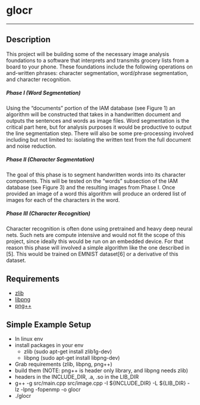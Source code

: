 # glocr
______

## Description
This project will be building some of the necessary image analysis foundations to a software that interprets and transmits grocery lists from a board to your phone. These foundations include the following operations on and-written phrases: character segmentation, word/phrase segmentation, and character recognition.

##### Phase I (Word Segmentation)
Using the “documents” portion of the IAM database (see Figure 1) an algorithm will be constructed that takes in a handwritten document and outputs the sentences and words as image files. Word segmentation is the critical part here, but for analysis purposes it would be productive to output the line segmentation step. There will also be some pre-processing involved including but not limited to: isolating the written text from the full document and noise reduction.

##### Phase II (Character Segmentation)
The goal of this phase is to segment handwritten words into its character components. This will be tested on the “words” subsection of the IAM database (see Figure 3) and the resulting images from Phase I. Once provided an image of a word this algorithm will produce an ordered list of images for each of the characters in the word.

##### Phase III (Character Recognition)
Character recognition is often done using pretrained and heavy deep neural nets. Such nets are compute intensive and would not fit the scope of this project, since ideally this would be run on an embedded device. For that reason this phase will involved a simple algorithm like the one described in [5]. This would be trained on EMNIST dataset[6] or a derivative of this dataset.

## Requirements
 - [zlib](https://zlib.net/)
 - [libpng](http://www.libpng.org/pub/png/libpng.html)
 - [png++](https://www.nongnu.org/pngpp/)

## Simple Example Setup
 - In linux env
 - install packages in your env
    * zlib (sudo apt-get install zlib1g-dev)
    * libpng (sudo apt-get install libpng-dev)
 - Grab requirements (zlib, libpng, png++)
 - build them (NOTE: png++ is header only library, and libpng needs zlib)
 - headers in the INCLUDE_DIR, .a, .so in the LIB_DIR
 - g++ -g src/main.cpp src/image.cpp -I ${INCLUDE_DIR} -L ${LIB_DIR} -lz -lpng -fopenmp -o glocr
 - ./glocr